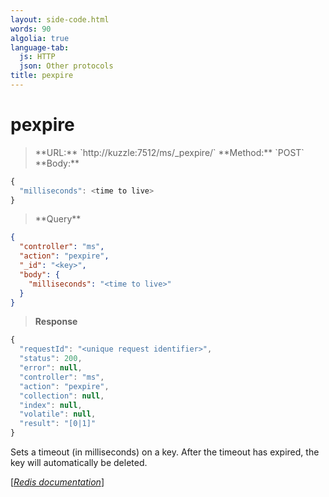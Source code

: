```yaml
---
layout: side-code.html
words: 90
algolia: true
language-tab:
  js: HTTP
  json: Other protocols
title: pexpire
---
```


# pexpire




<blockquote class="js">
<p>
**URL:** `http://kuzzle:7512/ms/_pexpire/<key>`  
**Method:** `POST`  
**Body:**
</p>
</blockquote>


```js
{
  "milliseconds": <time to live>
}
```



<blockquote class="json">
<p>
**Query**
</p>
</blockquote>


```json
{
  "controller": "ms",
  "action": "pexpire",
  "_id": "<key>",
  "body": {
    "milliseconds": "<time to live>"
  }
}
```

>**Response**

```javascript
{
  "requestId": "<unique request identifier>",
  "status": 200,
  "error": null,
  "controller": "ms",
  "action": "pexpire",
  "collection": null,
  "index": null,
  "volatile": null,
  "result": "[0|1]"
}
```

Sets a timeout (in milliseconds) on a key. After the timeout has expired, the key will automatically be deleted.

[[_Redis documentation_]](https://redis.io/commands/pexpire)
